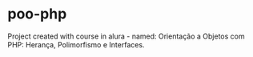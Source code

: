 # poo-php
Project created with course in alura  - named: Orientação a Objetos com PHP: Herança, Polimorfismo e Interfaces.
